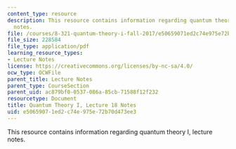 ```yaml
---
content_type: resource
description: This resource contains information regarding quantum theory I, lecture
  notes.
file: /courses/8-321-quantum-theory-i-fall-2017/e50659071ed2c74e975e72b70d473ee3_MIT8_321F17_lec18.pdf
file_size: 228584
file_type: application/pdf
learning_resource_types:
- Lecture Notes
license: https://creativecommons.org/licenses/by-nc-sa/4.0/
ocw_type: OCWFile
parent_title: Lecture Notes
parent_type: CourseSection
parent_uid: ac879bf0-0537-086a-85cb-71588f12f232
resourcetype: Document
title: Quantum Theory I, Lecture 18 Notes
uid: e5065907-1ed2-c74e-975e-72b70d473ee3
---
```

This resource contains information regarding quantum theory I, lecture notes.